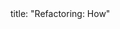 <frontmatter>
title: "Refactoring: How"
</frontmatter>

<include src="unit-inPage-asFlat.md" boilerplate />
